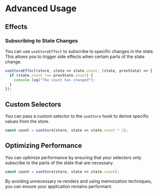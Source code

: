 # Advanced Usage

## Effects

### Subscribing to State Changes

You can use `useStoreEffect` to subscribe to specific changes in the state. This allows you to trigger side effects when certain parts of the state change.

```ts
useStoreEffect(store, state => state.count, (state, prevState) => {
  if (state.count !== prevState.count) {
    console.log("The count has changed");
  }
});
```

## Custom Selectors

You can pass a custom selector to the `useStore` hook to derive specific values from the store.

```ts
const count = useStore(store, state => state.count * 2);
```

## Optimizing Performance

You can optimize performance by ensuring that your selectors only subscribe to the parts of the state that are necessary.

```ts
const count = useStore(store, state => state.count);
```

By avoiding unnecessary re-renders and using memoization techniques, you can ensure your application remains performant.